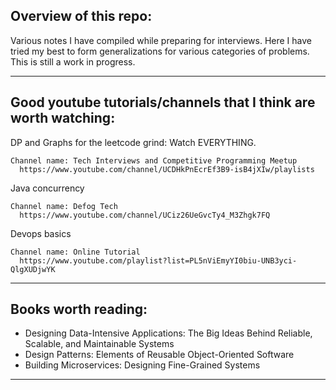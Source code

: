 ## Overview of this repo:

Various notes I have compiled while preparing for interviews. Here I have tried my best to form generalizations for various categories of problems. This is still a work in progress.

-------------------------------------------


## Good youtube tutorials/channels that I think are worth watching:

DP and Graphs for the leetcode grind: Watch EVERYTHING.

    Channel name: Tech Interviews and Competitive Programming Meetup
      https://www.youtube.com/channel/UCDHkPnEcrEf3B9-isB4jXIw/playlists
   
Java concurrency
  
    Channel name: Defog Tech
      https://www.youtube.com/channel/UCiz26UeGvcTy4_M3Zhgk7FQ

Devops basics
    
    Channel name: Online Tutorial
      https://www.youtube.com/playlist?list=PL5nViEmyYI0biu-UNB3yci-QlgXUDjwYK
    

---------------------------------------------

## Books worth reading:

- Designing Data-Intensive Applications: The Big Ideas Behind Reliable, Scalable, and Maintainable Systems
- Design Patterns: Elements of Reusable Object-Oriented Software
- Building Microservices: Designing Fine-Grained Systems

-----------------------------------------------
